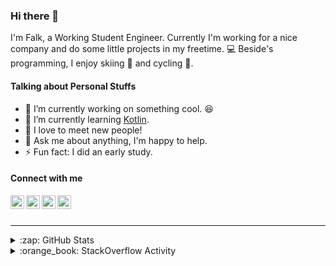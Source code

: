 ### Hi there 👋

I'm Falk, a Working Student Engineer. Currently I'm working for a nice company and do some little projects in my freetime. :computer: Beside's programming, I enjoy skiing :ski: and cycling :bicyclist:.

#### Talking about Personal Stuffs

- 🔭 I’m currently working on something cool. :laughing:
- 🌱 I’m currently learning [Kotlin][kotlin].
- 👯 I love to meet new people!
- 💬 Ask me about anything, I'm happy to help.
- ⚡ Fun fact: I did an early study.

#### Connect with me

[<img align="left" alt="LinkedIn" width="22px" src="https://cdn.jsdelivr.net/npm/simple-icons@v3/icons/linkedin.svg" />][linkedin]
[<img align="left" alt="GitHub" width="22px" src="https://cdn.jsdelivr.net/npm/simple-icons@v3/icons/github.svg" />][github]
[<img align="left" alt="GitLab" width="22px" src="https://cdn.jsdelivr.net/npm/simple-icons@v3/icons/gitlab.svg" />][gitlab]
[<img align="left" alt="Stack Overflow" width="22px" src="https://cdn.jsdelivr.net/npm/simple-icons@v3/icons/stackoverflow.svg" />][stackoverflow]

<br />
<br />

---

<details>
  <summary>:zap: GitHub Stats</summary>
  
  [![Flaxel's github stats](https://github-readme-stats.vercel.app/api?username=flaxel&include_all_commits=true)][github]
</details>

<details>
  <summary>:orange_book: StackOverflow Activity</summary>
  
  <!-- STACKOVERFLOW:START -->
- [Answer by flaxel for SpringBoot - Can't resolve @RunWith - cannot find symbol](https://stackoverflow.com/questions/63834940/springboot-cant-resolve-runwith-cannot-find-symbol/63835256#63835256)
- [Answer by flaxel for Install pyomo on raspberry pi](https://stackoverflow.com/questions/63800537/install-pyomo-on-raspberry-pi/63800856#63800856)
- [Answer by flaxel for Spring Data JPA - java.sql.Timestamp is getting null for rest of the list or set of entity](https://stackoverflow.com/questions/63799382/spring-data-jpa-java-sql-timestamp-is-getting-null-for-rest-of-the-list-or-set/63800543#63800543)
- [Answer by flaxel for gpiozero vs rpi.gpio library Performance + Control](https://stackoverflow.com/questions/63799349/gpiozero-vs-rpi-gpio-library-performance-control/63799555#63799555)
- [Answer by flaxel for Building docker image on Windows 10](https://stackoverflow.com/questions/63722525/building-docker-image-on-windows-10/63722833#63722833)
<!-- STACKOVERFLOW:END -->
</details>

[stackoverflow]: https://stackoverflow.com/users/10951752/flaxel
[gitlab]: https://gitlab.com/flaxel
[github]: https://github.com/flaxel
[linkedin]: https://www.linkedin.com/in/falk-p-b457211a0/
[kotlin]: https://kotlinlang.org/
